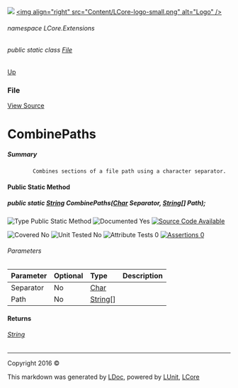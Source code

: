 ![](Content/LCore-banner-small.png "")
[&lt;img align=&quot;right&quot; src=&quot;Content/LCore-logo-small.png&quot; alt=&quot;Logo&quot; /&gt;](../README.md)

###### namespace LCore.Extensions

###### public static class [File](docs/File.md)
[Up](docs/File.md)

### File
[View Source](Extensions/Methods/L.cs)

# CombinePaths

##### Summary

            Combines sections of a file path using a character separator.
            

#### Public Static Method

##### public static <a href="https://msdn.microsoft.com/en-us/library/system.string.aspx" alt="">String</a> CombinePaths(<a href="https://msdn.microsoft.com/en-us/library/system.char.aspx" alt="">Char</a> Separator, <a href="https://msdn.microsoft.com/en-us/library/system.string.aspx" alt="">String</a>[] Path);

![Type Public Static Method](http://b.repl.ca/v1/Type-Public%20Static%20Method-blue.png "")     ![Documented Yes](http://b.repl.ca/v1/Documented-Yes-brightgreen.png "") [![Source Code Available](http://b.repl.ca/v1/Source%20Code-Available-brightgreen.png "")](Extensions/Methods/L.cs#L)

![Covered No](http://b.repl.ca/v1/Covered-No-red.png "") ![Unit Tested No](http://b.repl.ca/v1/Unit%20Tested-No-lightgrey.png "") ![Attribute Tests 0](http://b.repl.ca/v1/Attribute%20Tests-0-lightgrey.png "") [![Assertions 0](http://b.repl.ca/v1/Assertions-0-lightgrey.png "")](Extensions/Methods/L.cs)

###### Parameters

Parameter | Optional | Type | Description
:---  | :---  | :---  | :--- 
Separator | No | [Char](https://msdn.microsoft.com/en-us/library/system.char.aspx) | 
Path | No | [String](https://msdn.microsoft.com/en-us/library/system.string.aspx)[] | 


#### Returns

###### [String](https://msdn.microsoft.com/en-us/library/system.string.aspx)



---

Copyright 2016 &copy; [](../README.md) [](../TableOfContents.md)

This markdown was generated by [LDoc](https://github.com/CodeSingularity/LDoc), powered by [LUnit](https://github.com/CodeSingularity/LUnit), [LCore](https://github.com/CodeSingularity/LCore)
